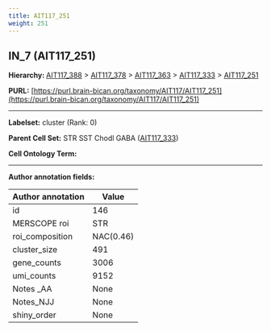 ```yaml
---
title: AIT117_251
weight: 251
---
```

## IN_7 (AIT117_251)
<b>Hierarchy: </b>
[AIT117_388](../AIT117_388) >
[AIT117_378](../AIT117_378) >
[AIT117_363](../AIT117_363) >
[AIT117_333](../AIT117_333) >
[AIT117_251](../AIT117_251)

**PURL:** [https://purl.brain-bican.org/taxonomy/AIT117/AIT117_251](https://purl.brain-bican.org/taxonomy/AIT117/AIT117_251)

---


**Labelset:** cluster (Rank: 0)

**Parent Cell Set:** STR SST Chodl GABA ([AIT117_333](../AIT117_333))



**Cell Ontology Term:** 

[MARKER GENES.]: #


---

[TRANSFERRED ANNOTATIONS.]: #


[AUTHOR ANNOTATION FIELDS.]: #


**Author annotation fields:**

| Author annotation | Value |
|-------------------|-------|
|id|146|
|MERSCOPE roi|STR|
|roi_composition|NAC(0.46) | PuPV(0.24) | CaT(0.11) | CaB(0.06)|
|cluster_size|491|
|gene_counts|3006|
|umi_counts|9152|
|Notes _AA|None|
|Notes_NJJ|None|
|shiny_order|None|
